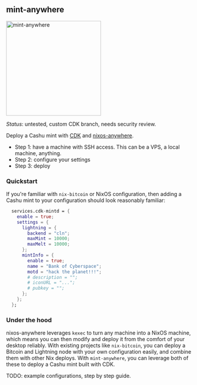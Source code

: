 ## mint-anywhere 

<img width="256" height="256" alt="mint-anywhere" src="https://github.com/user-attachments/assets/092f0a2c-9e79-4f24-ad59-b05f1a879895" />


*Status*: untested, custom CDK branch, needs security review.

Deploy a Cashu mint with [CDK](https://github.com/cashubtc/cdk) and [nixos-anywhere](https://github.com/nix-community/nixos-anywhere).

- Step 1: have a machine with SSH access. This can be a VPS, a local machine, anything.
- Step 2: configure your settings
- Step 3: deploy

### Quickstart

If you're familiar with `nix-bitcoin` or NixOS configuration, then adding a Cashu mint to your configuration should look reasonably familiar:

```nix
  services.cdk-mintd = {
    enable = true;
    settings = {
      lightning = {
        backend = "cln";
        maxMint = 10000;
        maxMelt = 10000;
      };
      mintInfo = {
        enable = true;
        name = "Bank of Cyberspace";
        motd = "hack the planet!!!";
        # description = "";
        # iconURL = "...";
        # pubkey = "";
      };
    };
  };
```

### Under the hood

nixos-anywhere leverages `kexec` to turn any machine into a NixOS machine, which means you can then modify and deploy it from the comfort of your desktop reliably.
With existing projects like `nix-bitcoin`, you can deploy a Bitcoin and Lightning node with your own configuration easily, and combine them with other Nix deploys.
With `mint-anywhere`, you can leverage both of these to deploy a Cashu mint built with CDK.


TODO: example configurations, step by step guide.
